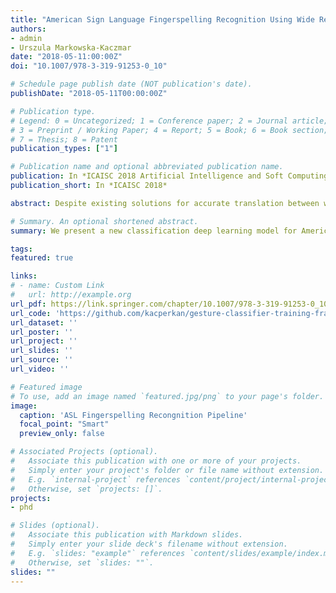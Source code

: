 ```yaml
---
title: "American Sign Language Fingerspelling Recognition Using Wide Residual Networks"
authors:
- admin
- Urszula Markowska-Kaczmar
date: "2018-05-11:00:00Z"
doi: "10.1007/978-3-319-91253-0_10"

# Schedule page publish date (NOT publication's date).
publishDate: "2018-05-11T00:00:00Z"

# Publication type.
# Legend: 0 = Uncategorized; 1 = Conference paper; 2 = Journal article;
# 3 = Preprint / Working Paper; 4 = Report; 5 = Book; 6 = Book section;
# 7 = Thesis; 8 = Patent
publication_types: ["1"]

# Publication name and optional abbreviated publication name.
publication: In *ICAISC 2018 Artificial Intelligence and Soft Computing pp 97-107*
publication_short: In *ICAISC 2018*

abstract: Despite existing solutions for accurate translation between written and spoken language, sign language is still not well-studied area. A reliable, robust and working in real-time translator of American Sign Language is a crucial bridge to facilitate communication between deaf and hearing people. In this paper we propose a method of sign language fingerspelling recognition using a modern architecture of convolutional neural network called Wide Residual Network trained with Snapshot Learning procedure. The model was trained on augmented datasets available at Surrey University and Massey University web pages using transfer learning. The final result is a robust classifier of all alphabet letters, which beats current state-of-the-art results. The outcomes encourage further research in this field for creating fully usable sign language translator.

# Summary. An optional shortened abstract.
summary: We present a new classification deep learning model for American Sign Language fingerspelling recongition. Our approach relies on multiple, image-phenomena based augmentation methods and modern learning methodology that allowed the model to achieve new state-of-the-art results.

tags:
featured: true

links:
# - name: Custom Link
#   url: http://example.org
url_pdf: https://link.springer.com/chapter/10.1007/978-3-319-91253-0_10
url_code: 'https://github.com/kacperkan/gesture-classifier-training-framework'
url_dataset: ''
url_poster: ''
url_project: ''
url_slides: ''
url_source: ''
url_video: ''

# Featured image
# To use, add an image named `featured.jpg/png` to your page's folder. 
image:
  caption: 'ASL Fingerspelling Recongnition Pipeline'
  focal_point: "Smart"
  preview_only: false

# Associated Projects (optional).
#   Associate this publication with one or more of your projects.
#   Simply enter your project's folder or file name without extension.
#   E.g. `internal-project` references `content/project/internal-project/index.md`.
#   Otherwise, set `projects: []`.
projects:
- phd

# Slides (optional).
#   Associate this publication with Markdown slides.
#   Simply enter your slide deck's filename without extension.
#   E.g. `slides: "example"` references `content/slides/example/index.md`.
#   Otherwise, set `slides: ""`.
slides: ""
---
```

